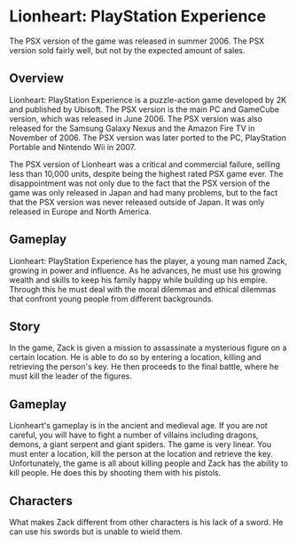 # Lionheart: PlayStation Experience

The PSX version of the game was released in summer 2006. The PSX version sold fairly well, but not by the expected amount of sales.

## Overview

Lionheart: PlayStation Experience is a puzzle-action game developed by 2K and published by Ubisoft. The PSX version is the main PC and GameCube version, which was released in June 2006. The PSX version was also released for the Samsung Galaxy Nexus and the Amazon Fire TV in November of 2006. The PSX version was later ported to the PC, PlayStation Portable and Nintendo Wii in 2007.

The PSX version of Lionheart was a critical and commercial failure, selling less than 10,000 units, despite being the highest rated PSX game ever. The disappointment was not only due to the fact that the PSX version of the game was only released in Japan and had many problems, but to the fact that the PSX version was never released outside of Japan. It was only released in Europe and North America.

## Gameplay

Lionheart: PlayStation Experience has the player, a young man named Zack, growing in power and influence. As he advances, he must use his growing wealth and skills to keep his family happy while building up his empire. Through this he must deal with the moral dilemmas and ethical dilemmas that confront young people from different backgrounds.

## Story

In the game, Zack is given a mission to assassinate a mysterious figure on a certain location. He is able to do so by entering a location, killing and retrieving the person's key. He then proceeds to the final battle, where he must kill the leader of the figures.

## Gameplay

Lionheart's gameplay is in the ancient and medieval age. If you are not careful, you will have to fight a number of villains including dragons, demons, a giant serpent and giant spiders. The game is very linear. You must enter a location, kill the person at the location and retrieve the key. Unfortunately, the game is all about killing people and Zack has the ability to kill people. He does this by shooting them with his pistols.

## Characters

What makes Zack different from other characters is his lack of a sword. He can use his swords but is unable to wield them.

###   

###  

###